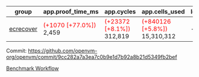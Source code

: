 | group | app.proof_time_ms | app.cycles | app.cells_used | leaf.proof_time_ms | leaf.cycles | leaf.cells_used |
| -- | -- | -- | -- | -- | -- | -- |
| [ecrecover](https://github.com/openvm-org/openvm/blob/benchmark-results/benchmarks-dispatch/refs/heads/avaneesh/test/ecrecover-9cc282a7a3ea7c0b9e1d7b92a8b21d5349fb2bef.md) |<span style='color: red'>(+1070 [+77.0%])</span> 2,459 | <span style='color: red'>(+23372 [+8.1%])</span> 312,819 | <span style='color: red'>(+840126 [+5.8%])</span> 15,310,312 |- | - | - |


Commit: https://github.com/openvm-org/openvm/commit/9cc282a7a3ea7c0b9e1d7b92a8b21d5349fb2bef

[Benchmark Workflow](https://github.com/openvm-org/openvm/actions/runs/15352636743)
